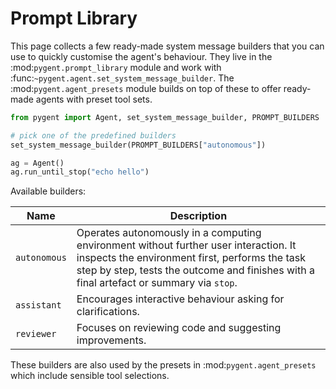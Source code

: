 # Prompt Library

This page collects a few ready-made system message builders that you can use
to quickly customise the agent's behaviour. They live in the
:mod:`pygent.prompt_library` module and work with
:func:`~pygent.agent.set_system_message_builder`. The
:mod:`pygent.agent_presets` module builds on top of these to offer ready-made
agents with preset tool sets.

```python
from pygent import Agent, set_system_message_builder, PROMPT_BUILDERS

# pick one of the predefined builders
set_system_message_builder(PROMPT_BUILDERS["autonomous"])

ag = Agent()
ag.run_until_stop("echo hello")
```

Available builders:

| Name | Description |
| --- | --- |
| ``autonomous`` | Operates autonomously in a computing environment without further user interaction. It inspects the environment first, performs the task step by step, tests the outcome and finishes with a final artefact or summary via ``stop``. |
| ``assistant`` | Encourages interactive behaviour asking for clarifications. |
| ``reviewer`` | Focuses on reviewing code and suggesting improvements. |

These builders are also used by the presets in
:mod:`pygent.agent_presets` which include sensible tool selections.
